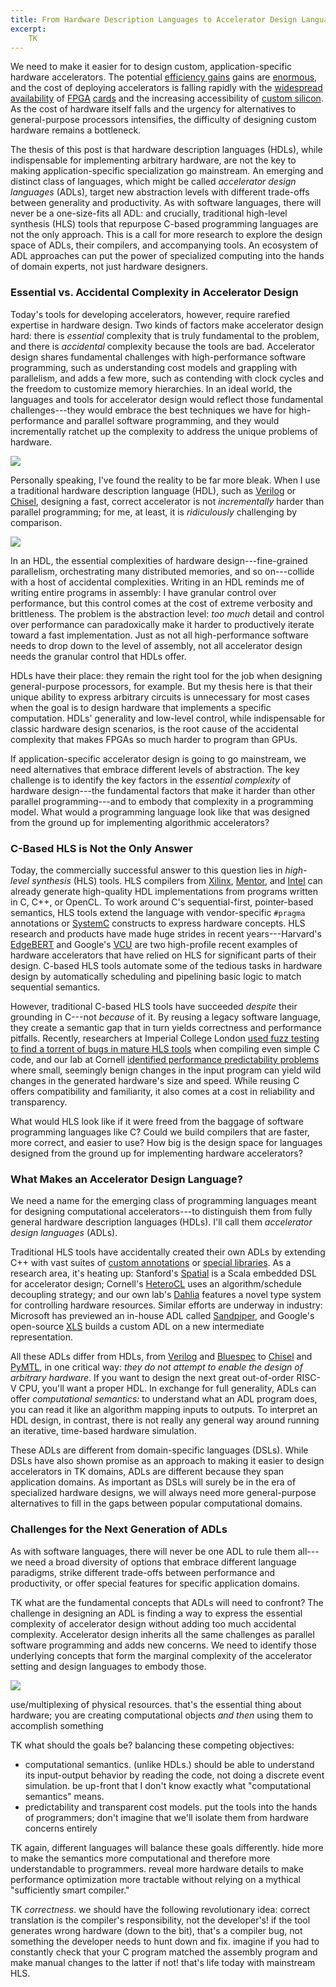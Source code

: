 ```yaml
---
title: From Hardware Description Languages to Accelerator Design Languages
excerpt:
    TK
---
```

We need to make it easier for to design custom, application-specific hardware accelerators.
The potential [efficiency gains][darwin] gains are [enormous][catapult], and the cost of deploying accelerators is falling rapidly with the [widespread][azurenp] [availability][f1] of [FPGA][intel-pac] [cards][xilinx-alveo] and the increasing accessibility of [custom silicon][google-tapeout].
As the cost of hardware itself falls and the urgency for alternatives to general-purpose processors intensifies, the difficulty of designing custom hardware remains a bottleneck.

The thesis of this post is that hardware description languages (HDLs), while indispensable for implementing arbitrary hardware, are not the key to making application-specific specialization go mainstream.
An emerging and distinct class of languages, which might be called *accelerator design languages* (ADLs), target new abstraction levels with different trade-offs between generality and productivity.
As with software languages, there will never be a one-size-fits all ADL:
and crucially, traditional high-level synthesis (HLS) tools that repurpose C-based programming languages are not the only approach.
This is a call for more research to explore the design space of ADLs, their compilers, and accompanying tools.
An ecosystem of ADL approaches can put the power of specialized computing into the hands of domain experts, not just hardware designers.

[darwin]: http://bejerano.stanford.edu/papers/p199-turakhia.pdf
[catapult]: https://www.microsoft.com/en-us/research/wp-content/uploads/2016/02/Catapult_ISCA_2014.pdf
[xilinx-alveo]: https://www.xilinx.com/products/boards-and-kits/alveo.html
[intel-pac]: https://www.intel.com/content/www/us/en/products/details/fpga/platforms/pac.html
[f1]: https://aws.amazon.com/ec2/instance-types/f1/
[azurenp]: https://docs.microsoft.com/en-us/azure/virtual-machines/np-series
[google-tapeout]: https://www.fossi-foundation.org/2020/06/30/skywater-pdk

### Essential vs. Accidental Complexity in Accelerator Design

Today's tools for developing accelerators, however, require rarefied expertise in hardware design.
Two kinds of factors make accelerator design hard:
there is *essential* complexity that is truly fundamental to the problem, and there is *accidental* complexity because the tools are bad.
Accelerator design shares fundamental challenges with high-performance software programming,
such as understanding cost models and grappling with parallelism,
and adds a few more,
such as contending with clock cycles and the freedom to customize memory hierarchies.
In an ideal world, the languages and tools for accelerator design would reflect those fundamental challenges---they would embrace the best techniques we have for high-performance and parallel software programming, and they would incrementally ratchet up the complexity to address the unique problems of hardware.

<img src="{{site.base}}/media/adl/complexity1.png" class="img-responsive">

Personally speaking, I've found the reality to be far more bleak.
When I use a traditional hardware description language (HDL), such as [Verilog][] or [Chisel][], designing a fast, correct accelerator is
not *incrementally* harder than parallel programming; for me, at least, it is *ridiculously* challenging by comparison.

<img src="{{site.base}}/media/adl/complexity2.png" class="img-responsive">

In an HDL, the essential complexities of hardware design---fine-grained parallelism, orchestrating many distributed memories, and so on---collide with a host of accidental complexities.
Writing in an HDL reminds me of writing entire programs in assembly:
I have granular control over performance, but this control comes at the cost of extreme verbosity and brittleness.
The problem is the abstraction level:
*too much* detail and control over performance can paradoxically make it harder to productively iterate toward a fast implementation.
Just as not all high-performance software needs to drop down to the level of assembly,
not all accelerator design needs the granular control that HDLs offer.

HDLs have their place: they remain the right tool for the job when designing general-purpose processors, for example.
But my thesis here is that their unique ability to express arbitrary circuits is unnecessary for most cases when the goal is to design hardware that implements a specific computation.
HDLs' generality and low-level control, while indispensable for classic hardware design scenarios, is the root cause of the accidental complexity that makes FPGAs so much harder to program than GPUs.

If application-specific accelerator design is going to go mainstream, we need alternatives that embrace different levels of abstraction.
The key challenge is to identify the key factors in the *essential complexity* of hardware design---the fundamental factors that make it harder than other parallel programming---and to embody that complexity in a programming model.
What would a programming language look like that was designed from the ground up for implementing algorithmic accelerators?

### C-Based HLS is Not the Only Answer

Today, the commercially successful answer to this question lies in *high-level synthesis* (HLS) tools.
HLS compilers from [Xilinx][xilinx-hls], [Mentor][mentor-hls], and [Intel][intel-hls] can already generate high-quality HDL implementations from programs written in C, C++, or OpenCL.
To work around C's sequential-first, pointer-based semantics,
HLS tools extend the language with vendor-specific `#pragma` annotations or [SystemC][] constructs to express hardware concepts.
HLS research and products have made huge strides in recent years---Harvard's [EdgeBERT][] and Google's [VCU][] are two high-profile recent examples of hardware accelerators that have relied on HLS for significant parts of their design.
C-based HLS tools automate some of the tedious tasks in hardware design by automatically scheduling and pipelining basic logic to match sequential semantics.

However, traditional C-based HLS tools have succeeded *despite* their grounding in C---not *because* of it.
By reusing a legacy software language, they create a semantic gap that in turn yields correctness and performance pitfalls.
Recently,
researchers at Imperial College London [used fuzz testing to find a torrent of bugs in mature HLS tools][hls-fuzz] when compiling even simple C code,
and our lab at Cornell [identified performance predictability problems][dahlia-paper]
where small, seemingly benign changes in the input program can yield wild changes in the generated hardware's size and speed.
While reusing C offers compatibility and familiarity, it also comes at a cost in reliability and transparency.

What would HLS look like if it were freed from the baggage of software programming languages like C?
Could we build compilers that are faster, more correct, and easier to use?
How big is the design space for languages designed from the ground up for implementing hardware accelerators?

[hls-fuzz]: https://yannherklotz.com/papers/esrhls_fccm2021.pdf
[dahlia-paper]: https://rachitnigam.com/files/pubs/dahlia.pdf
[intel-hls]: https://www.intel.com/content/www/us/en/software/programmable/quartus-prime/hls-compiler.html
[mentor-hls]: https://resources.sw.siemens.com/en-US/fact-sheet-catapult-high-level-synthesis-and-verification
[xilinx-hls]: https://www.xilinx.com/products/design-tools/vivado/integration/esl-design.html
[edgebert]: https://arxiv.org/abs/2011.14203
[vcu]: https://dl.acm.org/doi/abs/10.1145/3445814.3446723
[systemc]: https://accellera.org/community/systemc

### What Makes an Accelerator Design Language?

We need a name for the emerging class of programming languages meant for designing computational accelerators---to distinguish them from fully general hardware description languages (HDLs).
I'll call them *accelerator design languages* (ADLs).

Traditional HLS tools have accidentally created their own ADLs by extending C++ with vast suites of [custom annotations][legup-pragma] or [special libraries][hls-stream].
As a research area, it's heating up:
Stanford's [Spatial][] is a Scala embedded DSL for accelerator design;
Cornell's [HeteroCL][] uses an algorithm/schedule decoupling strategy;
and our own lab's [Dahlia][] features a novel type system for controlling hardware resources.
Similar efforts are underway in industry:
Microsoft has previewed an in-house ADL called [Sandpiper][],
and Google's open-source [XLS][] builds a custom ADL on a new intermediate representation.

All these ADLs differ from HDLs, from [Verilog][] and [Bluespec][] to [Chisel][] and [PyMTL][], in one critical way:
*they do not attempt to enable the design of arbitrary hardware*.
If you want to design the next great out-of-order RISC-V CPU, you'll want a proper HDL.
In exchange for full generality,
ADLs can offer *computational semantics:*
to understand what an ADL program does, you can read it like an algorithm mapping inputs to outputs.
To interpret an HDL design, in contrast, there is not really any general way around running an iterative, time-based hardware simulation.

These ADLs are different from domain-specific languages (DSLs).
While DSLs have also shown promise as an approach to making it easier to design accelerators in TK domains,
ADLs are different because they span application domains.
As important as DSLs will surely be in the era of specialized hardware designs, we will always need more general-purpose alternatives to fill in the gaps between popular computational domains.

[xls]: https://google.github.io/xls/
[sandpiper]: https://twitter.com/pldrnt/status/1300851721829261312
[dahlia]: https://capra.cs.cornell.edu/dahlia/
[heterocl]: https://heterocl.csl.cornell.edu/
[spatial]: https://spatial-lang.org/
[hls-stream]: https://www.xilinx.com/html_docs/xilinx2020_2/vitis_doc/hls_stream_library.html#mes1539734221433
[legup-pragma]: https://download-soc.microsemi.com/FPGA/HLS-EAP/docs/legup-9.1-docs/pragmas.html#pragmas
[pymtl]: https://www.chisel-lang.org/
[chisel]: https://www.chisel-lang.org/
[vhdl]: https://en.wikipedia.org/wiki/VHDL
[verilog]: https://en.wikipedia.org/wiki/Verilog
[bluespec]: http://wiki.bluespec.com/bluespec-systemverilog-and-compiler

### Challenges for the Next Generation of ADLs

As with software languages, there will never be one ADL to rule them all---we need a broad diversity of options that embrace different language paradigms,
strike different trade-offs between performance and productivity,
or offer special features for specific application domains.

TK
what are the fundamental concepts that ADLs will need to confront?
The challenge in designing an ADL is finding a way to express the essential complexity of accelerator design without adding too much accidental complexity.
Accelerator design inherits all the same challenges as parallel software programming and adds new concerns.
We need to identify those underlying concepts that form the marginal complexity of the accelerator setting and design languages to embody those.

<img src="{{site.base}}/media/adl/complexity3.png" class="img-responsive">

use/multiplexing of physical resources. that's the essential thing about hardware; you are creating computational objects *and then* using them to accomplish something

TK what should the goals be? balancing these competing objectives:

- computational semantics. (unlike HDLs.) should be able to understand its input-output behavior by reading the code, not doing a discrete event simulation. be up-front that I don't know exactly what "computational semantics" means.
- predictability and transparent cost models. put the tools into the hands of programmers; don't imagine that we'll isolate them from hardware concerns entirely

TK again, different languages will balance these goals differently. hide more to make the semantics more computational and therefore more understandable to programmers. reveal more hardware details to make performance optimization more tractable without relying on a mythical "sufficiently smart compiler."

TK *correctness*.
we should have the following revolutionary idea: correct translation is the compiler's responsibility, not the developer's! if the tool generates wrong hardware (down to the bit), that's a compiler bug, not something the developer needs to hunt down and fix.
imagine if you had to constantly check that your C program matched the assembly program and make manual changes to the latter if not! that's life today with mainstream HLS.
